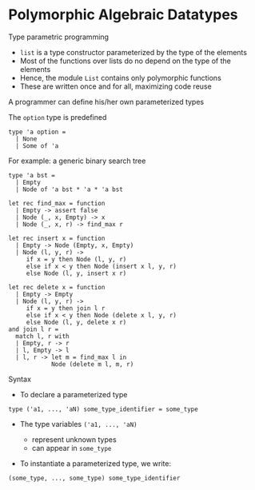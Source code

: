 # Polymorphic Algebraic Datatypes

Type parametric programming

+ `list` is a type constructor parameterized by the type of the elements
+ Most of the functions over lists do no depend on the type of the elements
+ Hence, the module `List` contains only polymorphic functions
+ These are written once and for all, maximizing code reuse

A programmer can define his/her own parameterized types

The `option` type is predefined

```
type 'a option =
  | None
  | Some of 'a
```

For example: a generic binary search tree

```
type 'a bst =
  | Empty
  | Node of 'a bst * 'a * 'a bst

let rec find_max = function
  | Empty -> assert false
  | Node (_, x, Empty) -> x
  | Node (_, x, r) -> find_max r

let rec insert x = function
  | Empty -> Node (Empty, x, Empty)
  | Node (l, y, r) ->
     if x = y then Node (l, y, r)
     else if x < y then Node (insert x l, y, r)
     else Node (l, y, insert x r)

let rec delete x = function
  | Empty -> Empty
  | Node (l, y, r) ->
     if x = y then join l r
     else if x < y then Node (delete x l, y, r)
     else Node (l, y, delete x r)
and join l r =
  match l, r with 
  | Empty, r -> r
  | l, Empty -> l
  | l, r -> let m = find_max l in
            Node (delete m l, m, r)  
```

Syntax

+ To declare a parameterized type

```
type ('a1, ..., 'aN) some_type_identifier = some_type
```

+ The type variables `('a1, ..., 'aN)`
    + represent unknown types
    + can appear in `some_type`
    
+ To instantiate a parameterized type, we write:

```
(some_type, ..., some_type) some_type_identifier
```


